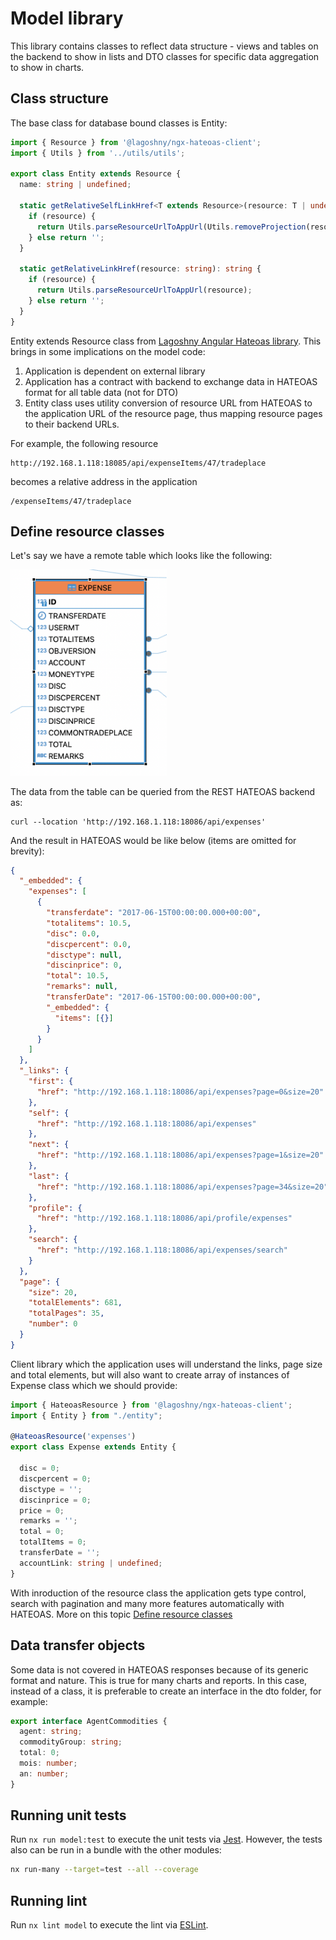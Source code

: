 # Model library

This library contains classes to reflect data structure - views and tables on the backend to show in lists and DTO classes for specific data aggregation to show in charts.

## Class structure

The base class for database bound classes is Entity:

```typescript
import { Resource } from '@lagoshny/ngx-hateoas-client';
import { Utils } from '../utils/utils';

export class Entity extends Resource {
  name: string | undefined;

  static getRelativeSelfLinkHref<T extends Resource>(resource: T | undefined): string {
    if (resource) {
      return Utils.parseResourceUrlToAppUrl(Utils.removeProjection(resource.getSelfLinkHref()));
    } else return '';
  }

  static getRelativeLinkHref(resource: string): string {
    if (resource) {
      return Utils.parseResourceUrlToAppUrl(resource);
    } else return '';
  }
}
```

Entity extends Resource class from [Lagoshny Angular Hateoas library](https://github.com/lagoshny/ngx-hateoas-client). This brings in some implications on the model code:

1. Application is dependent on external library
2. Application has a contract with backend to exchange data in HATEOAS format for all table data (not for DTO)
3. Entity class uses utility conversion of resource URL from HATEOAS to the application URL of the resource page, thus mapping resource pages to their backend URLs.

For example, the following resource

```http
http://192.168.1.118:18085/api/expenseItems/47/tradeplace
```

becomes a relative address in the application

```http
/expenseItems/47/tradeplace
```

## Define resource classes

Let's say we have a remote table which looks like the following:

<img src="./images/EXPENSE_TABLE.png" alt="drawing" width="250" />

The data from the table can be queried from the REST HATEOAS backend as:

```cURL
curl --location 'http://192.168.1.118:18086/api/expenses'
```

And the result in HATEOAS would be like below (items are omitted for brevity):

```json
{
  "_embedded": {
    "expenses": [
      {
        "transferdate": "2017-06-15T00:00:00.000+00:00",
        "totalitems": 10.5,
        "disc": 0.0,
        "discpercent": 0.0,
        "disctype": null,
        "discinprice": 0,
        "total": 10.5,
        "remarks": null,
        "transferDate": "2017-06-15T00:00:00.000+00:00",
        "_embedded": {
          "items": [{}]
        }
      }
    ]
  },
  "_links": {
    "first": {
      "href": "http://192.168.1.118:18086/api/expenses?page=0&size=20"
    },
    "self": {
      "href": "http://192.168.1.118:18086/api/expenses"
    },
    "next": {
      "href": "http://192.168.1.118:18086/api/expenses?page=1&size=20"
    },
    "last": {
      "href": "http://192.168.1.118:18086/api/expenses?page=34&size=20"
    },
    "profile": {
      "href": "http://192.168.1.118:18086/api/profile/expenses"
    },
    "search": {
      "href": "http://192.168.1.118:18086/api/expenses/search"
    }
  },
  "page": {
    "size": 20,
    "totalElements": 681,
    "totalPages": 35,
    "number": 0
  }
}
```

Client library which the application uses will understand the links, page size and total elements, but will also want to create array of instances of Expense class which we should provide:

```Typescript
import { HateoasResource } from '@lagoshny/ngx-hateoas-client';
import { Entity } from "./entity";

@HateoasResource('expenses')
export class Expense extends Entity {

  disc = 0;
  discpercent = 0;
  disctype = '';
  discinprice = 0;
  price = 0;
  remarks = '';
  total = 0;
  totalItems = 0;
  transferDate = '';
  accountLink: string | undefined;
}

```

With inroduction of the resource class the application gets type control, search with pagination and many more features automatically with HATEOAS. More on this topic [Define resource classes](https://github.com/lagoshny/ngx-hateoas-client?tab=readme-ov-file#Define-resource-classes)

## Data transfer objects

Some data is not covered in HATEOAS responses because of its generic format and nature. This is true for many charts and reports. In this case, instead of a class, it is preferable to create an interface in the dto folder, for example:

```typescript
export interface AgentCommodities {
  agent: string;
  commodityGroup: string;
  total: 0;
  mois: number;
  an: number;
}
```

## Running unit tests

Run `nx run model:test` to execute the unit tests via [Jest](https://jestjs.io). However, the tests also can be run in a bundle with the other modules:

```bash
nx run-many --target=test --all --coverage
```

## Running lint

Run `nx lint model` to execute the lint via [ESLint](https://eslint.org/).
